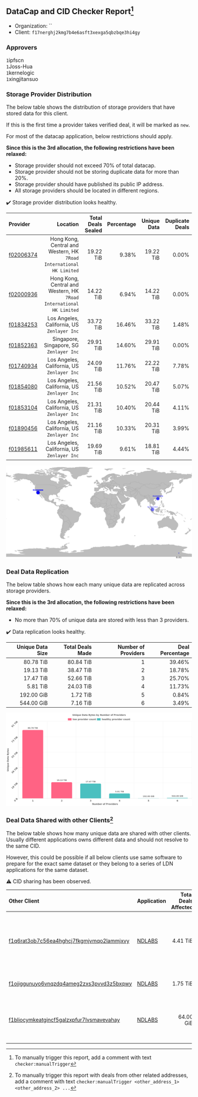 ## DataCap and CID Checker Report[^1]
 - Organization: ``
 - Client: `f17nerghj2kmg7b4e6asft3xexga5qbzbqe3hi4gy`
### Approvers
`1`ipfscn<br/>`1`Joss-Hua<br/>`1`kernelogic<br/>`1`xingjitansuo

### Storage Provider Distribution
The below table shows the distribution of storage providers that have stored data for this client.

If this is the first time a provider takes verified deal, it will be marked as `new`.

For most of the datacap application, below restrictions should apply.

**Since this is the 3rd allocation, the following restrictions have been relaxed:**
 - Storage provider should not exceed 70% of total datacap.
 - Storage provider should not be storing duplicate data for more than 20%.
 - Storage provider should have published its public IP address.
 - All storage providers should be located in different regions.

✔️ Storage provider distribution looks healthy.

| Provider                                              |                                                                Location | Total Deals Sealed | Percentage | Unique Data | Duplicate Deals |
| :---------------------------------------------------- | ----------------------------------------------------------------------: | -----------------: | ---------: | ----------: | --------------: |
| [f02006374](https://filfox.info/en/address/f02006374) | Hong Kong, Central and Western, HK<br/>`7Road International HK Limited` |          19.22 TiB |      9.38% |   19.22 TiB |           0.00% |
| [f02000936](https://filfox.info/en/address/f02000936) | Hong Kong, Central and Western, HK<br/>`7Road International HK Limited` |          14.22 TiB |      6.94% |   14.22 TiB |           0.00% |
| [f01834253](https://filfox.info/en/address/f01834253) |                          Los Angeles, California, US<br/>`Zenlayer Inc` |          33.72 TiB |     16.46% |   33.22 TiB |           1.48% |
| [f01852363](https://filfox.info/en/address/f01852363) |                             Singapore, Singapore, SG<br/>`Zenlayer Inc` |          29.91 TiB |     14.60% |   29.91 TiB |           0.00% |
| [f01740934](https://filfox.info/en/address/f01740934) |                          Los Angeles, California, US<br/>`Zenlayer Inc` |          24.09 TiB |     11.76% |   22.22 TiB |           7.78% |
| [f01854080](https://filfox.info/en/address/f01854080) |                          Los Angeles, California, US<br/>`Zenlayer Inc` |          21.56 TiB |     10.52% |   20.47 TiB |           5.07% |
| [f01853104](https://filfox.info/en/address/f01853104) |                          Los Angeles, California, US<br/>`Zenlayer Inc` |          21.31 TiB |     10.40% |   20.44 TiB |           4.11% |
| [f01890456](https://filfox.info/en/address/f01890456) |                          Los Angeles, California, US<br/>`Zenlayer Inc` |          21.16 TiB |     10.33% |   20.31 TiB |           3.99% |
| [f01985611](https://filfox.info/en/address/f01985611) |                          Los Angeles, California, US<br/>`Zenlayer Inc` |          19.69 TiB |      9.61% |   18.81 TiB |           4.44% |

<img src="https://raw.githubusercontent.com/data-preservation-programs/filplus-checker-assets/main/filecoin-project/filecoin-plus-large-datasets/issues/1523/1677135896351.png"/>

### Deal Data Replication
The below table shows how each many unique data are replicated across storage providers.


**Since this is the 3rd allocation, the following restrictions have been relaxed:**
- No more than 70% of unique data are stored with less than 3 providers.

✔️ Data replication looks healthy.

| Unique Data Size | Total Deals Made | Number of Providers | Deal Percentage |
| ---------------: | ---------------: | ------------------: | --------------: |
|        80.78 TiB |        80.84 TiB |                   1 |          39.46% |
|        19.13 TiB |        38.47 TiB |                   2 |          18.78% |
|        17.47 TiB |        52.66 TiB |                   3 |          25.70% |
|         5.81 TiB |        24.03 TiB |                   4 |          11.73% |
|       192.00 GiB |         1.72 TiB |                   5 |           0.84% |
|       544.00 GiB |         7.16 TiB |                   6 |           3.49% |

<img src="https://raw.githubusercontent.com/data-preservation-programs/filplus-checker-assets/main/filecoin-project/filecoin-plus-large-datasets/issues/1523/1677135896964.png"/>

### Deal Data Shared with other Clients[^3]
The below table shows how many unique data are shared with other clients.
Usually different applications owns different data and should not resolve to the same CID.

However, this could be possible if all below clients use same software to prepare for the exact same dataset or they belong to a series of LDN applications for the same dataset.

⚠️ CID sharing has been observed.

| Other Client                                                                                                          | Application                                                                            | Total Deals Affected | Unique CIDs | Approvers                                                                                                                                           |
| :-------------------------------------------------------------------------------------------------------------------- | :------------------------------------------------------------------------------------- | -------------------: | ----------: | :-------------------------------------------------------------------------------------------------------------------------------------------------- |
| [f1q6rat3ob7c56ea4hghcj7fkgmjvmqo2lammjxvy](https://filfox.info/en/address/f1q6rat3ob7c56ea4hghcj7fkgmjvmqo2lammjxvy) | [NDLABS](https://github.com/filecoin-project/filecoin-plus-large-datasets/issues/1521) |             4.41 TiB |          54 | `1`1ane-1<br/>`1`cryptowhizzard<br/>`1`kernelogic<br/>`1`psh0691<br/>`1`Tom-OriginStorage<br/>`1`xiaoyuaiheshui<br/>`1`xingjitansuo<br/>`1`YuanHeHK |
| [f1ojiggunuyo6vnqzdq4ameg2zxs3pvvd3z5bxqwy](https://filfox.info/en/address/f1ojiggunuyo6vnqzdq4ameg2zxs3pvvd3z5bxqwy) | [NDLABS](https://github.com/filecoin-project/filecoin-plus-large-datasets/issues/1524) |             1.75 TiB |          56 | `1`flyworker<br/>`1`ipfscn<br/>`1`kernelogic<br/>`1`xingjitansuo                                                                                    |
| [f1bliocymkeatgincf5galzxpfur7lvsmavevahay](https://filfox.info/en/address/f1bliocymkeatgincf5galzxpfur7lvsmavevahay) | [NDLABS](https://github.com/filecoin-project/filecoin-plus-large-datasets/issues/1522) |            64.00 GiB |           2 | `1`1ane-1<br/>`1`Joss-Hua<br/>`1`kernelogic<br/>`1`Tom-OriginStorage<br/>`1`YuanHeHK<br/>`1`zizi-defil                                              |

[^1]: To manually trigger this report, add a comment with text `checker:manualTrigger`

[^2]: Deals from those addresses are combined into this report as they are specified with `checker:manualTrigger`

[^3]: To manually trigger this report with deals from other related addresses, add a comment with text `checker:manualTrigger <other_address_1> <other_address_2> ...`
